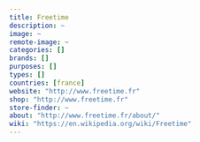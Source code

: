 ```yaml
---
title: Freetime
description: ~
image: ~
remote-image: ~
categories: []
brands: []
purposes: []
types: []
countries: [france]
website: "http://www.freetime.fr"
shop: "http://www.freetime.fr"
store-finder: ~
about: "http://www.freetime.fr/about/"
wiki: "https://en.wikipedia.org/wiki/Freetime"
---
```

